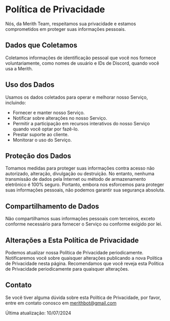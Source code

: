 # Política de Privacidade

Nós, da Merith Team, respeitamos sua privacidade e estamos comprometidos em proteger suas informações pessoais.

## Dados que Coletamos
Coletamos informações de identificação pessoal que você nos fornece voluntariamente, como nomes de usuário e IDs de Discord, quando você usa a Merith.

## Uso dos Dados
Usamos os dados coletados para operar e melhorar nosso Serviço, incluindo:

- Fornecer e manter nosso Serviço.
- Notificar sobre alterações no nosso Serviço.
- Permitir a participação em recursos interativos do nosso Serviço quando você optar por fazê-lo.
- Prestar suporte ao cliente.
- Monitorar o uso do Serviço.

## Proteção dos Dados
Tomamos medidas para proteger suas informações contra acesso não autorizado, alteração, divulgação ou destruição. No entanto, nenhuma transmissão de dados pela Internet ou método de armazenamento eletrônico é 100% seguro. Portanto, embora nos esforcemos para proteger suas informações pessoais, não podemos garantir sua segurança absoluta.

## Compartilhamento de Dados
Não compartilhamos suas informações pessoais com terceiros, exceto conforme necessário para fornecer o Serviço ou conforme exigido por lei.

## Alterações a Esta Política de Privacidade
Podemos atualizar nossa Política de Privacidade periodicamente. Notificaremos você sobre quaisquer alterações publicando a nova Política de Privacidade nesta página. Recomendamos que você reveja esta Política de Privacidade periodicamente para quaisquer alterações.

## Contato
Se você tiver alguma dúvida sobre esta Política de Privacidade, por favor, entre em contato conosco em merithbot@gmail.com

Última atualização: 10/07/2024
